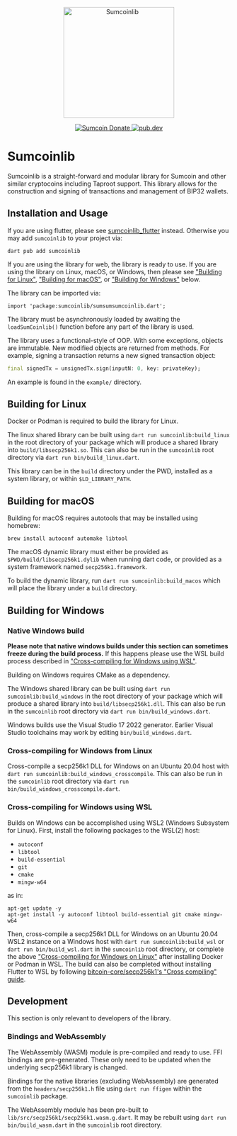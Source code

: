 <p align="center">
  <img
    src="https://raw.githubusercontent.com/sumcoinlabs/sumcoinlib/master/logo.svg"
    alt="Sumcoinlib"
    width="250px"
  >
</p>

<p align="center">
<!--  <a href="https://chainz.cryptoid.info/ppc/address.dws?p77CZFn9jvg9waCzKBzkQfSvBBzPH1nRre"> -->
  <a href="https://sumexplorer.com">
  <img src="https://badgen.net/badge/sumcoin/Donate/blue?icon=https://sumcoin.org/wp-content/uploads/2019/07/sumcoin_400x400.png" alt="Sumcoin Donate">

  </a>
  <a href="https://pub.dev/packages/sumcoinlib">
    <img alt="pub.dev" src="https://img.shields.io/pub/v/sumcoinlib?logo=dart&label=pub.dev">
  </a>
</p>

# Sumcoinlib

Sumcoinlib is a straight-forward and modular library for Sumcoin and other similar
cryptocoins including Taproot support. This library allows for the construction
and signing of transactions and management of BIP32 wallets.

## Installation and Usage

If you are using flutter, please see
[sumcoinlib_flutter](https://pub.dev/packages/sumcoinlib_flutter) instead. Otherwise
you may add `sumcoinlib` to your project via:

```
dart pub add sumcoinlib
```

If you are using the library for web, the library is ready to use. If you are
using the library on Linux, macOS, or Windows, then please see
["Building for Linux"](#building-for-linux),
["Building for macOS"](#building-for-macos), or
["Building for Windows"](#building-for-windows) below.

The library can be imported via:

```
import 'package:sumcoinlib/sumsumsumcoinlib.dart';
```

The library must be asynchronously loaded by awaiting the `loadSumCoinlib()`
function before any part of the library is used.

The library uses a functional-style of OOP. With some exceptions, objects are
immutable. New modified objects are returned from methods. For example, signing
a transaction returns a new signed transaction object:

```dart
final signedTx = unsignedTx.sign(inputN: 0, key: privateKey);
```

An example is found in the `example/` directory.

## Building for Linux

Docker or Podman is required to build the library for Linux.

The linux shared library can be built using `dart run sumcoinlib:build_linux` in
the root directory of your package which will produce a shared library into
`build/libsecp256k1.so`. This can also be run in the `sumcoinlib` root directory
via `dart run bin/build_linux.dart`.

This library can be in the `build` directory under the PWD, installed as a
system library, or within `$LD_LIBRARY_PATH`.

## Building for macOS

Building for macOS requires autotools that may be installed using homebrew:

```
brew install autoconf automake libtool
```

The macOS dynamic library must either be provided as
`$PWD/build/libsecp256k1.dylib` when running dart code, or provided as a system
framework named `secp256k1.framework`.

To build the dynamic library, run `dart run sumcoinlib:build_macos` which will
place the library under a `build` directory.

## Building for Windows

### Native Windows build

**Please note that native windows builds under this section can sometimes freeze
during the build process.** If this happens please use the WSL build process
described in
["Cross-compiling for Windows using WSL"](#cross-compiling-for-windows-using-wsl).

Building on Windows requires CMake as a dependency.

The Windows shared library can be built using `dart run sumcoinlib:build_windows` in
the root directory of your package which will produce a shared library into
`build/libsecp256k1.dll`. This can also be run in the `sumcoinlib` root directory
via `dart run bin/build_windows.dart`.

Windows builds use the Visual Studio 17 2022 generator.  Earlier Visual Studio
toolchains may work by editing `bin/build_windows.dart`.

### Cross-compiling for Windows from Linux

Cross-compile a secp256k1 DLL for Windows on an Ubuntu 20.04 host with
`dart run sumcoinlib:build_windows_crosscompile`. This can also be run in the
`sumcoinlib` root directory via `dart run bin/build_windows_crosscompile.dart`.

### Cross-compiling for Windows using WSL

Builds on Windows can be accomplished using WSL2 (Windows Subsystem for Linux).
First, install the following packages to the WSL(2) host:

 - `autoconf`
 - `libtool`
 - `build-essential`
 - `git`
 - `cmake`
 - `mingw-w64`

as in:

```
apt-get update -y
apt-get install -y autoconf libtool build-essential git cmake mingw-w64
```

Then, cross-compile a secp256k1 DLL for Windows on an Ubuntu 20.04 WSL2 instance
on a Windows host with `dart run sumcoinlib:build_wsl` or
`dart run bin/build_wsl.dart` in the `sumcoinlib` root directory, or complete the
above
["Cross-compiling for Windows on Linux"](#cross-compiling-for-windows-from-linux)
after installing Docker or Podman in WSL. The build can also be completed
without installing Flutter to WSL by following
[bitcoin-core/secp256k1's "Cross compiling" guide](https://github.com/bitcoin-core/secp256k1?tab=readme-ov-file#cross-compiling).

## Development

This section is only relevant to developers of the library.

### Bindings and WebAssembly

The WebAssembly (WASM) module is pre-compiled and ready to use. FFI bindings
are pre-generated. These only need to be updated when the underlying secp256k1
library is changed.

Bindings for the native libraries (excluding WebAssembly) are generated from the
`headers/secp256k1.h` file using `dart run ffigen` within the `sumcoinlib` package.

The WebAssembly module has been pre-built to
`lib/src/secp256k1/secp256k1.wasm.g.dart`. It may be rebuilt using `dart run
bin/build_wasm.dart` in the `sumcoinlib` root directory.
